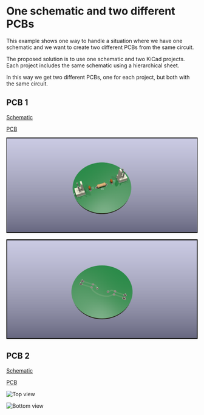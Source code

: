 # One schematic and two different PCBs

This example shows one way to handle a situation where we have one schematic
and we want to create two different PCBs from the same circuit.

The proposed solution is to use one schematic and two KiCad projects.
Each project includes the same schematic using a hierarchical sheet.

In this way we get two different PCBs, one for each project, but both with
the same circuit.

## PCB 1

[Schematic](PCB_1/Generated/Schematic.pdf)

[PCB](PCB_1/Generated/PCB_1-assembly.pdf)

![Top view](PCB_1/Generated/PCB_1-3D_top.png)

![Bottom view](PCB_1/Generated/PCB_1-3D_bottom.png)

## PCB 2

[Schematic](PCB_2/Generated/Schematic.pdf)

[PCB](PCB_1/Generated/PCB_2-assembly.pdf)

![Top view](PCB_1/Generated/PCB_2-3D_top.png)

![Bottom view](PCB_1/Generated/PCB_2-3D_bottom.png)
